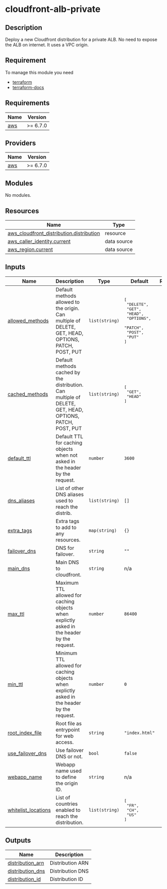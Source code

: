 # cloudfront-alb-private

## Description 

Deploy a new Cloudfront distribution for a private ALB. No need to expose the ALB on internet. 
It uses a VPC origin. 


## Requirement

To manage this module you need 
  - [terraform](https://www.terraform.io)
  - [terraform-docs](https://github.com/terraform-docs/terraform-docs)

<!-- BEGIN_TF_DOCS -->
## Requirements

| Name | Version |
|------|---------|
| <a name="requirement_aws"></a> [aws](#requirement\_aws) | >= 6.7.0 |

## Providers

| Name | Version |
|------|---------|
| <a name="provider_aws"></a> [aws](#provider\_aws) | >= 6.7.0 |

## Modules

No modules.

## Resources

| Name | Type |
|------|------|
| [aws_cloudfront_distribution.distribution](https://registry.terraform.io/providers/hashicorp/aws/latest/docs/resources/cloudfront_distribution) | resource |
| [aws_caller_identity.current](https://registry.terraform.io/providers/hashicorp/aws/latest/docs/data-sources/caller_identity) | data source |
| [aws_region.current](https://registry.terraform.io/providers/hashicorp/aws/latest/docs/data-sources/region) | data source |

## Inputs

| Name | Description | Type | Default | Required |
|------|-------------|------|---------|:--------:|
| <a name="input_allowed_methods"></a> [allowed\_methods](#input\_allowed\_methods) | Default methods allowed to the origin. Can multiple of DELETE, GET, HEAD, OPTIONS, PATCH, POST, PUT | `list(string)` | <pre>[<br>  "DELETE",<br>  "GET",<br>  "HEAD",<br>  "OPTIONS",<br>  "PATCH",<br>  "POST",<br>  "PUT"<br>]</pre> | no |
| <a name="input_cached_methods"></a> [cached\_methods](#input\_cached\_methods) | Default methods cached by the distribution. Can multiple of DELETE, GET, HEAD, OPTIONS, PATCH, POST, PUT | `list(string)` | <pre>[<br>  "GET",<br>  "HEAD"<br>]</pre> | no |
| <a name="input_default_ttl"></a> [default\_ttl](#input\_default\_ttl) | Default TTL for caching objects when not asked in the header by the request. | `number` | `3600` | no |
| <a name="input_dns_aliases"></a> [dns\_aliases](#input\_dns\_aliases) | List of other DNS aliases used to reach the distrib. | `list(string)` | `[]` | no |
| <a name="input_extra_tags"></a> [extra\_tags](#input\_extra\_tags) | Extra tags to add to any resources. | `map(string)` | `{}` | no |
| <a name="input_failover_dns"></a> [failover\_dns](#input\_failover\_dns) | DNS for failover. | `string` | `""` | no |
| <a name="input_main_dns"></a> [main\_dns](#input\_main\_dns) | Main DNS to cloudfront. | `string` | n/a | yes |
| <a name="input_max_ttl"></a> [max\_ttl](#input\_max\_ttl) | Maximum TTL allowed for caching objects when explictly asked in the header by the request. | `number` | `86400` | no |
| <a name="input_min_ttl"></a> [min\_ttl](#input\_min\_ttl) | Minimum TTL allowed for caching objects when explictly asked in the header by the request. | `number` | `0` | no |
| <a name="input_root_index_file"></a> [root\_index\_file](#input\_root\_index\_file) | Root file as entrypoint for web access. | `string` | `"index.html"` | no |
| <a name="input_use_failover_dns"></a> [use\_failover\_dns](#input\_use\_failover\_dns) | Use failover DNS or not. | `bool` | `false` | no |
| <a name="input_webapp_name"></a> [webapp\_name](#input\_webapp\_name) | Webapp name used to define the origin ID. | `string` | n/a | yes |
| <a name="input_whitelist_locations"></a> [whitelist\_locations](#input\_whitelist\_locations) | List of countries enabled to reach the distribution. | `list(string)` | <pre>[<br>  "FR",<br>  "CH",<br>  "US"<br>]</pre> | no |

## Outputs

| Name | Description |
|------|-------------|
| <a name="output_distribution_arn"></a> [distribution\_arn](#output\_distribution\_arn) | Distribution ARN |
| <a name="output_distribution_dns"></a> [distribution\_dns](#output\_distribution\_dns) | Distribution DNS |
| <a name="output_distribution_id"></a> [distribution\_id](#output\_distribution\_id) | Distribution ID |
<!-- END_TF_DOCS -->